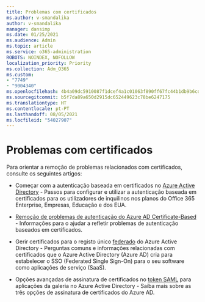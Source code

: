 ```yaml
---
title: Problemas com certificados
ms.author: v-smandalika
author: v-smandalika
manager: dansimp
ms.date: 01/25/2021
ms.audience: Admin
ms.topic: article
ms.service: o365-administration
ROBOTS: NOINDEX, NOFOLLOW
localization_priority: Priority
ms.collection: Adm_O365
ms.custom:
- "7749"
- "9004340"
ms.openlocfilehash: 4b4a09dc5910087f1dcef4a1c01063f890ff67fc44b1db9b6cdf1391a05530c0
ms.sourcegitcommit: b5f7da89a650d2915dc652449623c78be6247175
ms.translationtype: HT
ms.contentlocale: pt-PT
ms.lasthandoff: 08/05/2021
ms.locfileid: "54027907"
---
```

# <a name="issues-with-certificates"></a>Problemas com certificados

Para orientar a remoção de problemas relacionados com certificados, consulte os seguintes artigos:

- Começar com a autenticação baseada em certificados no [Azure Active Directory](https://docs.microsoft.com/azure/active-directory/authentication/active-directory-certificate-based-authentication-get-started) - Passos para configurar e utilizar a autenticação baseada em certificados para os utilizadores de inquilinos nos planos do Office 365 Enterprise, Empresas, Educação e dos EUA.

- [Remoção de problemas de autenticação do Azure AD Certificate-Based](https://docs.microsoft.com/troubleshoot/azure/active-directory/certificate-based-authenticate-issue)  - Informações para o ajudar a refletir problemas de autenticação baseados em certificados.

- Gerir certificados para o registo único [federado](https://docs.microsoft.com/azure/active-directory/manage-apps/manage-certificates-for-federated-single-sign-on) do Azure Active Directory - Perguntas comuns e informações relacionadas com certificados que o Azure Active Directory (Azure AD) cria para estabelecer o SSO (Federated Single Sign-On) para o seu software como aplicações de serviço (SaaS).

- Opções avançadas de assinatura de certificados no [token SAML](https://docs.microsoft.com/azure/active-directory/manage-apps/certificate-signing-options) para aplicações da galeria no Azure Active Directory - Saiba mais sobre as três opções de assinatura de certificados do Azure AD.
